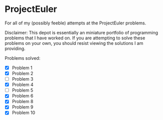 ProjectEuler
============

For all of my (possibly feeble) attempts at the ProjectEuler problems.  

Disclaimer: This depot is essentially an miniature portfolio of programming problems that I have worked on. 
If you are attempting to solve these problems on your own, you should resist viewing the solutions I am providing.
  
Problems solved:
- [x] Problem 1
- [x] Problem 2
- [ ] Problem 3
- [x] Problem 4
- [ ] Problem 5
- [x] Problem 6
- [x] Problem 8
- [x] Problem 9
- [x] Problem 10
